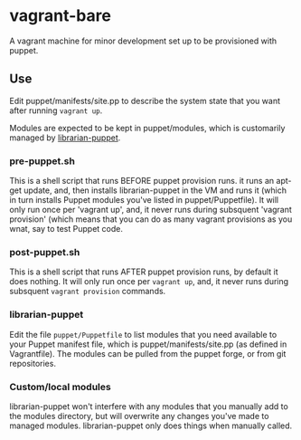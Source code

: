 # vagrant-bare

A vagrant machine for minor development set up to be provisioned with puppet.

## Use

Edit puppet/manifests/site.pp to describe the system state that you want after running `vagrant up`.

Modules are expected to be kept in puppet/modules, which is customarily managed by [librarian-puppet](https://github.com/rodjek/librarian-puppet).

### pre-puppet.sh
This is a shell script that runs BEFORE puppet provision runs. it runs an apt-get update, and, then installs librarian-puppet in the VM and runs it (which in turn installs Puppet modules you've listed in puppet/Puppetfile).
It will only run once per 'vagrant up', and, it never runs during subsquent 'vagrant provision' (which means that you can do as many vagrant provisions as you wnat, say to test Puppet code.

### post-puppet.sh
This is a shell script that runs AFTER puppet provision runs, by default it does nothing.
It will only run once per `vagrant up`, and, it never runs during subsquent `vagrant provision` commands.

### librarian-puppet

Edit the file `puppet/Puppetfile` to list modules that you need available to your Puppet manifest file, which is puppet/manifests/site.pp (as defined in Vagrantfile).
The modules can be pulled from the puppet forge, or from git repositories.

### Custom/local modules

librarian-puppet won't interfere with any modules that you manually add to the modules directory,
but will overwrite any changes you've made to managed modules.  librarian-puppet only does things
when manually called.
